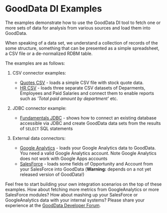 # GoodData DI Examples

The examples demonstrate how to use the GoodData DI tool to fetch one or more sets of data for analysis from various sources and load them into GoodData.

When speaking of a data set, we understand a collection of records of the some structure, something that can be presented as a simple spreadsheet, a CSV file or a de-normalized RDBM table.

The examples are as follows:

1. CSV connector examples:

    - [Quotes CSV](quotes/#readme) - loads a simple CSV file with stock quote data. 
    - [HR CSV](hr/#readme) - loads three separate CSV datasets of Deparments, Employees and Paid Salaries and connect them to enable reports such as _'Total paid amount by department'_ etc.

1. JDBC connector example: 

    - [Fundamentals JDBC](jdbc/#readme) - shows how to connect an existing database accessible via JDBC and create GoodData data sets from the results of `SELECT` SQL statements

1. External data connectors:

    - [Google Analytics](ga/#readme) - loads your Google Analytics data to GoodData. You need a valid Google Analytics account. Note Google Analytics does not work with Google Apps accounts
    - [SalesForce](sfdc/#readme) - loads some fields of Opportunity and Account from your SalesForce into GoodData (**Warning:** depends on a not yet released version of GoodData!)

Feel free to start building your own integration scenarios on the top of these examples. How about fetching more metrics from GoogleAnalytics or more SalesForce modules? How about mashing up your SalesForce or GoogleAnalytics data with your internal systems? Please share your experience at the [GoodData Developer Forum](http://support.gooddata.com/forums/176660-developer-forum).

